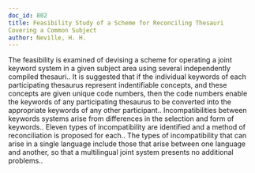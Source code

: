 ```yaml
---
doc_id: 802
title: Feasibility Study of a Scheme for Reconciling Thesauri 
Covering a Common Subject
author: Neville, H. H.
---
```


The feasibility is examined of devising a scheme for operating a joint 
keyword system in a given subject area using several independently compiled 
thesauri.. It is suggested that if the individual keywords of each 
participating thesaurus represent indentifiable concepts, and these concepts are
given unique code numbers, then the code numbers enable the keywords of any
participating thesaurus to be converted into the appropriate keywords of any
other participant.. Incompatibilities between keywords systems arise from 
differences in the selection and form of keywords.. Eleven types of 
incompatibility are identified and a method of reconciliation is proposed for 
each.. The types of incompatibility that can arise in a single language include 
those that arise between one language and another, so that a multilingual joint 
system presents no additional problems..